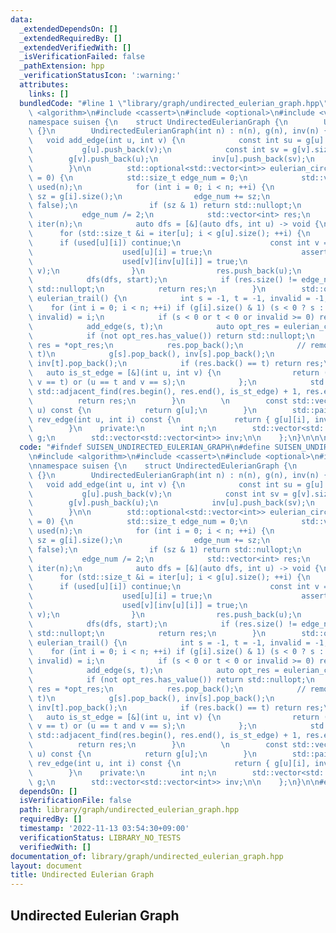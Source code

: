 ```yaml
---
data:
  _extendedDependsOn: []
  _extendedRequiredBy: []
  _extendedVerifiedWith: []
  _isVerificationFailed: false
  _pathExtension: hpp
  _verificationStatusIcon: ':warning:'
  attributes:
    links: []
  bundledCode: "#line 1 \"library/graph/undirected_eulerian_graph.hpp\"\n\n\n\n#include\
    \ <algorithm>\n#include <cassert>\n#include <optional>\n#include <vector>\n\n\
    namespace suisen {\n    struct UndirectedEulerianGraph {\n        UndirectedEulerianGraph()\
    \ {}\n        UndirectedEulerianGraph(int n) : n(n), g(n), inv(n) {}\n\n     \
    \   void add_edge(int u, int v) {\n            const int su = g[u].size();\n \
    \           g[u].push_back(v);\n            const int sv = g[v].size();\n    \
    \        g[v].push_back(u);\n            inv[u].push_back(sv);\n            inv[v].push_back(su);\n\
    \        }\n\n        std::optional<std::vector<int>> eulerian_circuit(int start\
    \ = 0) {\n            std::size_t edge_num = 0;\n            std::vector<std::vector<bool>>\
    \ used(n);\n            for (int i = 0; i < n; ++i) {\n                const std::size_t\
    \ sz = g[i].size();\n                edge_num += sz;\n                used[i].resize(sz,\
    \ false);\n                if (sz & 1) return std::nullopt;\n            }\n \
    \           edge_num /= 2;\n            std::vector<int> res;\n            std::vector<std::size_t>\
    \ iter(n);\n            auto dfs = [&](auto dfs, int u) -> void {\n          \
    \      for (std::size_t &i = iter[u]; i < g[u].size(); ++i) {\n              \
    \      if (used[u][i]) continue;\n                    const int v = g[u][i];\n\
    \                    used[u][i] = true;\n                    assert(not used[v][inv[u][i]]);\n\
    \                    used[v][inv[u][i]] = true;\n                    dfs(dfs,\
    \ v);\n                }\n                res.push_back(u);\n            };\n\
    \            dfs(dfs, start);\n            if (res.size() != edge_num + 1) return\
    \ std::nullopt;\n            return res;\n        }\n        std::optional<std::vector<int>>\
    \ eulerian_trail() {\n            int s = -1, t = -1, invalid = -1;\n        \
    \    for (int i = 0; i < n; ++i) if (g[i].size() & 1) (s < 0 ? s : t < 0 ? t :\
    \ invalid) = i;\n            if (s < 0 or t < 0 or invalid >= 0) return std::nullopt;\n\
    \            add_edge(s, t);\n            auto opt_res = eulerian_circuit(s);\n\
    \            if (not opt_res.has_value()) return std::nullopt;\n            auto\
    \ res = *opt_res;\n            res.pop_back();\n            // remove edge (s,\
    \ t)\n            g[s].pop_back(), inv[s].pop_back();\n            g[t].pop_back(),\
    \ inv[t].pop_back();\n            if (res.back() == t) return res;\n         \
    \   auto is_st_edge = [&](int u, int v) {\n                return (u == s and\
    \ v == t) or (u == t and v == s);\n            };\n            std::rotate(res.begin(),\
    \ std::adjacent_find(res.begin(), res.end(), is_st_edge) + 1, res.end());\n  \
    \          return res;\n        }\n        \n        const std::vector<int>& operator[](int\
    \ u) const {\n            return g[u];\n        }\n        std::pair<int, int>\
    \ rev_edge(int u, int i) const {\n            return { g[u][i], inv[u][i] };\n\
    \        }\n    private:\n        int n;\n        std::vector<std::vector<int>>\
    \ g;\n        std::vector<std::vector<int>> inv;\n\n    };\n}\n\n\n"
  code: "#ifndef SUISEN_UNDIRECTED_EULERIAN_GRAPH\n#define SUISEN_UNDIRECTED_EULERIAN_GRAPH\n\
    \n#include <algorithm>\n#include <cassert>\n#include <optional>\n#include <vector>\n\
    \nnamespace suisen {\n    struct UndirectedEulerianGraph {\n        UndirectedEulerianGraph()\
    \ {}\n        UndirectedEulerianGraph(int n) : n(n), g(n), inv(n) {}\n\n     \
    \   void add_edge(int u, int v) {\n            const int su = g[u].size();\n \
    \           g[u].push_back(v);\n            const int sv = g[v].size();\n    \
    \        g[v].push_back(u);\n            inv[u].push_back(sv);\n            inv[v].push_back(su);\n\
    \        }\n\n        std::optional<std::vector<int>> eulerian_circuit(int start\
    \ = 0) {\n            std::size_t edge_num = 0;\n            std::vector<std::vector<bool>>\
    \ used(n);\n            for (int i = 0; i < n; ++i) {\n                const std::size_t\
    \ sz = g[i].size();\n                edge_num += sz;\n                used[i].resize(sz,\
    \ false);\n                if (sz & 1) return std::nullopt;\n            }\n \
    \           edge_num /= 2;\n            std::vector<int> res;\n            std::vector<std::size_t>\
    \ iter(n);\n            auto dfs = [&](auto dfs, int u) -> void {\n          \
    \      for (std::size_t &i = iter[u]; i < g[u].size(); ++i) {\n              \
    \      if (used[u][i]) continue;\n                    const int v = g[u][i];\n\
    \                    used[u][i] = true;\n                    assert(not used[v][inv[u][i]]);\n\
    \                    used[v][inv[u][i]] = true;\n                    dfs(dfs,\
    \ v);\n                }\n                res.push_back(u);\n            };\n\
    \            dfs(dfs, start);\n            if (res.size() != edge_num + 1) return\
    \ std::nullopt;\n            return res;\n        }\n        std::optional<std::vector<int>>\
    \ eulerian_trail() {\n            int s = -1, t = -1, invalid = -1;\n        \
    \    for (int i = 0; i < n; ++i) if (g[i].size() & 1) (s < 0 ? s : t < 0 ? t :\
    \ invalid) = i;\n            if (s < 0 or t < 0 or invalid >= 0) return std::nullopt;\n\
    \            add_edge(s, t);\n            auto opt_res = eulerian_circuit(s);\n\
    \            if (not opt_res.has_value()) return std::nullopt;\n            auto\
    \ res = *opt_res;\n            res.pop_back();\n            // remove edge (s,\
    \ t)\n            g[s].pop_back(), inv[s].pop_back();\n            g[t].pop_back(),\
    \ inv[t].pop_back();\n            if (res.back() == t) return res;\n         \
    \   auto is_st_edge = [&](int u, int v) {\n                return (u == s and\
    \ v == t) or (u == t and v == s);\n            };\n            std::rotate(res.begin(),\
    \ std::adjacent_find(res.begin(), res.end(), is_st_edge) + 1, res.end());\n  \
    \          return res;\n        }\n        \n        const std::vector<int>& operator[](int\
    \ u) const {\n            return g[u];\n        }\n        std::pair<int, int>\
    \ rev_edge(int u, int i) const {\n            return { g[u][i], inv[u][i] };\n\
    \        }\n    private:\n        int n;\n        std::vector<std::vector<int>>\
    \ g;\n        std::vector<std::vector<int>> inv;\n\n    };\n}\n\n#endif // SUISEN_UNDIRECTED_EULERIAN_GRAPH\n"
  dependsOn: []
  isVerificationFile: false
  path: library/graph/undirected_eulerian_graph.hpp
  requiredBy: []
  timestamp: '2022-11-13 03:54:30+09:00'
  verificationStatus: LIBRARY_NO_TESTS
  verifiedWith: []
documentation_of: library/graph/undirected_eulerian_graph.hpp
layout: document
title: Undirected Eulerian Graph
---
```

## Undirected Eulerian Graph